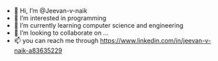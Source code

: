 - 👋 Hi, I’m @Jeevan-v-naik
- 👀 I’m interested in programming
- 🌱 I’m currently learning computer science and engineering
- 💞️ I’m looking to collaborate on ...
- 📫 you can reach me through https://www.linkedin.com/in/jeevan-v-naik-a83635229

<!---
Jeevan-v-naik/Jeevan-v-naik is a ✨ special ✨ repository because its `README.md` (this file) appears on your GitHub profile.
You can click the Preview link to take a look at your changes.
--->

